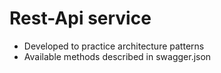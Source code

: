 # Rest-Api service
* Developed to practice architecture patterns 
* Available methods described in swagger.json